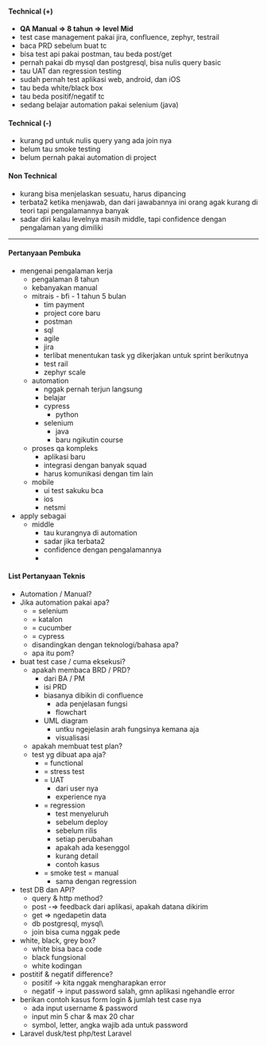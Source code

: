 #### Technical (+) 

- **QA Manual => 8 tahun => level Mid**  
- test case management pakai jira, confluence, zephyr, testrail
- baca PRD sebelum buat tc
- bisa test api pakai postman, tau beda post/get
- pernah pakai db mysql dan postgresql, bisa nulis query basic
- tau UAT dan regression testing
- sudah pernah test aplikasi web, android, dan iOS
- tau beda white/black box
- tau beda positif/negatif tc
- sedang belajar automation pakai selenium (java)

#### Technical (-)

- kurang pd untuk nulis query yang ada join nya
- belum tau smoke testing
- belum pernah pakai automation di project

#### Non Technical  

- kurang bisa menjelaskan sesuatu, harus dipancing
- terbata2 ketika menjawab, dan dari jawabannya ini orang agak kurang di teori tapi pengalamannya banyak
- sadar diri kalau levelnya masih middle, tapi confidence dengan pengalaman yang dimiliki

---

#### Pertanyaan Pembuka

- mengenai pengalaman kerja  
	- pengalaman 8 tahun
	- kebanyakan manual
	- mitrais - bfi - 1 tahun 5 bulan
		- tim payment 
		- project core baru
		- postman
		- sql
		- agile
		- jira
		- terlibat menentukan task yg dikerjakan untuk sprint berikutnya
		- test rail
		- zephyr scale
	- automation
		- nggak pernah terjun langsung
		- belajar
		- cypress
			- python
		- selenium
			- java
			- baru ngikutin course
	- proses qa kompleks
		- aplikasi baru
		- integrasi dengan banyak squad
		- harus komunikasi dengan tim lain
	- mobile
		- ui test sakuku bca
		- ios
		- netsmi
- apply sebagai
	- middle
		- tau kurangnya di automation
		- sadar jika terbata2
		- confidence dengan pengalamannya
		- 


#### List Pertanyaan Teknis

- Automation / Manual?  
- Jika automation pakai apa?
	- = selenium
	- = katalon
	- = cucumber
	- = cypress
	- disandingkan dengan teknologi/bahasa apa?
	- apa itu pom?
- buat test case / cuma eksekusi?
	- apakah membaca BRD / PRD?
		- dari BA / PM
		- isi PRD
		- biasanya dibikin di confluence
			- ada penjelasan fungsi
			- flowchart
		- UML diagram
			- untku ngejelasin arah fungsinya kemana aja 
			- visualisasi
	- apakah membuat test plan?
	- test yg dibuat apa aja?
		- = functional
		- = stress test
		- = UAT
			- dari user nya
			- experience nya
		- = regression
			- test menyeluruh
			- sebelum deploy
			- sebelum rilis
			- setiap perubahan
			- apakah ada kesenggol
			- kurang detail
			- contoh kasus
		- = smoke test = manual
			- sama dengan regression
- test DB dan API?
	- query & http method?
	- post -=> feedback dari aplikasi, apakah datana dikirim
	- get => ngedapetin data
	- db postgresql, mysql\
	- join bisa cuma nggak pede
- white, black, grey box?
	- white bisa baca code
	- black fungsional
	- white kodingan
- postitif & negatif difference?
	- positif -> kita nggak mengharapkan error
	- negatif -> input password salah, gmn aplikasi ngehandle error
- berikan contoh kasus form login & jumlah test case nya
	- ada input username & password
	- input min 5 char & max 20 char
	- symbol, letter, angka wajib ada untuk password
- Laravel dusk/test php/test Laravel